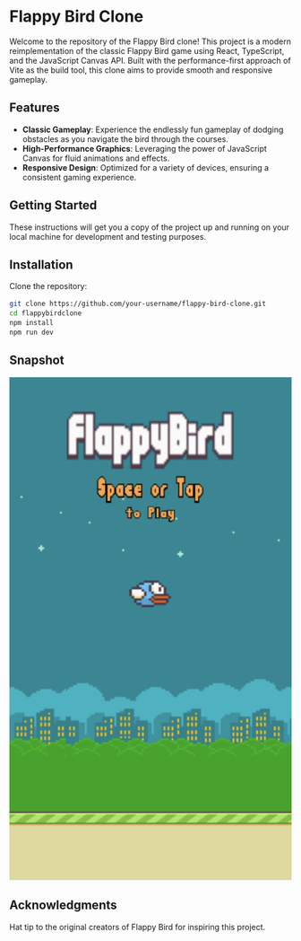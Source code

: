 # Flappy Bird Clone

Welcome to the repository of the Flappy Bird clone! This project is a modern reimplementation of the classic Flappy Bird game using React, TypeScript, and the JavaScript Canvas API. Built with the performance-first approach of Vite as the build tool, this clone aims to provide smooth and responsive gameplay.

## Features

- **Classic Gameplay**: Experience the endlessly fun gameplay of dodging obstacles as you navigate the bird through the courses.
- **High-Performance Graphics**: Leveraging the power of JavaScript Canvas for fluid animations and effects.
- **Responsive Design**: Optimized for a variety of devices, ensuring a consistent gaming experience.

## Getting Started

These instructions will get you a copy of the project up and running on your local machine for development and testing purposes.

## Installation

Clone the repository:

```bash
git clone https://github.com/your-username/flappy-bird-clone.git
cd flappybirdclone
npm install
npm run dev
```

## Snapshot

![Flappy Bird Snapshot](public/demo.png "Interactive and fun!")

## Acknowledgments
Hat tip to the original creators of Flappy Bird for inspiring this project.
